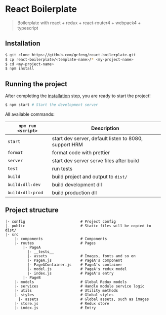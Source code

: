 # React Boilerplate

> Boilerplate with react + redux + react-router4 + webpack4 + typescript

## Installation
```bash
$ git clone https://github.com/gcfeng/react-boilerplate.git
$ cp react-boilerplate/<template-name>/* <my-project-name>
$ cd <my-project-name>
$ npm install
```

## Running the project
After completing the [installation](#installation) step, you are ready to start the project!
```bash
$ npm start # Start the development server
```

All available commands:

| `npm run <script>` | Description |
|--------------------|-------------|
| `start` | start dev server, default listen to 8080, support HRM |
| `format`| format code with prettier |
| `server`| start dev server serve files after build |
| `test`  | run tests |
| `build` | build project and output to `dist/` |
| `build:dll:dev` | build development dll |
| `build:dll:prod`| build production dll |

## Project structure
```
|- config                         # Project config
|- public                         # Static files will be copied to dist/
|- src
    |- components                 # Components
    |- routes                     # Pages
        |- PageA
          |- __tests__
          |- assets               # Images, fonts and so on
          |- PageA.js             # PageA's component
          |- PageAContainer.js    # PageA's container
          |- model.js             # PageA's redux model  
          |- index.js             # PageA's entry
        |- PageB
    |- models                     # Global Redux models
    |- services                   # Handle module service logic
    |- utils                      # Utility methods
    |- styles                     # Global styles
      |- assets                   # Global assets, such as images
    |- store.js                   # Redux store
    |- index.js                   # Entry
```

